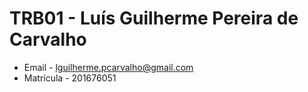 # TRB01 - Luís Guilherme Pereira de Carvalho
* Email - lguilherme.pcarvalho@gmail.com
* Matrícula - 201676051

